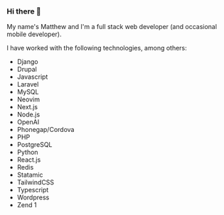 ### Hi there 👋

My name's Matthew and I'm a full stack web developer (and occasional mobile developer).

I have worked with the following technologies, among others:

* Django
* Drupal
* Javascript
* Laravel
* MySQL
* Neovim
* Next.js
* Node.js
* OpenAI
* Phonegap/Cordova
* PHP
* PostgreSQL
* Python
* React.js
* Redis
* Statamic
* TailwindCSS
* Typescript
* Wordpress
* Zend 1

<!--
**matthewbdaly/matthewbdaly** is a ✨ _special_ ✨ repository because its `README.md` (this file) appears on your GitHub profile.

Here are some ideas to get you started:

- 🔭 I’m currently working on ...
- 🌱 I’m currently learning ...
- 👯 I’m looking to collaborate on ...
- 🤔 I’m looking for help with ...
- 💬 Ask me about ...
- 📫 How to reach me: ...
- 😄 Pronouns: ...
- ⚡ Fun fact: ...
-->
